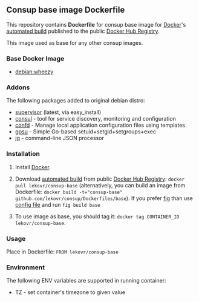 ## Consup base image Dockerfile

This repository contains **Dockerfile** for consup base image
for [Docker](https://www.docker.com/)'s [automated build](https://registry.hub.docker.com/u/lekovr/consup-base/) 
published to the public [Docker Hub Registry](https://registry.hub.docker.com/).

This image used as base for any other consup images.

### Base Docker Image

* [debian:wheezy](https://registry.hub.docker.com/_/debian/)

### Addons

The following packages added to original debian distro:

* [supervisor](http://supervisord.org/) (latest, via easy_install)
* [consul](https://www.consul.io/) - tool for service discovery, monitoring and configuration
* [confd](https://github.com/kelseyhightower/confd) - Manage local application configuration files using templates
* [gosu](https://github.com/tianon/gosu) - Simple Go-based setuid+setgid+setgroups+exec
* [jq](http://stedolan.github.io/jq) - command-line JSON processor

### Installation

1. Install [Docker](https://www.docker.com/).

2. Download [automated build](https://registry.hub.docker.com/u/lekovr/consup-base/) from public
 [Docker Hub Registry](https://registry.hub.docker.com/): `docker pull lekovr/consup-base`
   (alternatively, you can build an image from Dockerfile: `docker build -t="consup-base" github.com/lekovr/consup/Dockerfiles/base`).
   If you prefer [fig](http://www.fig.sh) than use [config file](https://github.com/LeKovr/consup/fig.yml) and run `fig build base`

3. To use image as base, you should tag it: `docker tag CONTAINER_ID lekovr/consup-base`.

### Usage

Place in Dockerfile: `FROM lekovr/consup-base`

### Environment

The following ENV variables are supported in running container:

* TZ - set container's timezone to given value
